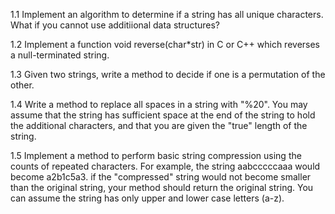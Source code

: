 1.1 Implement an algorithm to determine if a string has all unique characters. What if you cannot use additiional data structures?

1.2 Implement a function void reverse(char*str) in C or C++ which reverses a null-terminated string.

1.3 Given two strings, write a method to decide if one is a permutation of the other.

1.4 Write a method to replace all spaces in a string with "%20". You may assume that the string has sufficient space at the end of the string to hold the additional characters, and that you are given the "true" length of the string. 

1.5 Implement a method to perform basic string compression using the counts of repeated characters. For example, the string aabcccccaaa would become a2b1c5a3. if the "compressed" string would not become smaller than the original string, your method should return the original string. You can assume the string has only upper and lower case letters (a-z).
